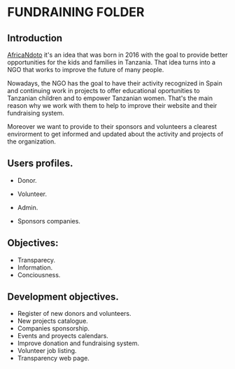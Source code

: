# FUNDRAINING FOLDER

## Introduction

[AfricaNdoto](https://africandoto.org/) it's an idea that was born in 2016 with the goal to provide better opportunities for the kids and families in Tanzania. That idea turns into a NGO that works to improve the future of many people.

Nowadays, the NGO has the goal to have their activity recognized in Spain and continuing work in projects to offer educational oportunities to Tanzanian children and to empower Tanzanian women. That's the main reason why we work with them to help to improve their website and their fundraising system.

Moreover we want to provide to their sponsors and volunteers a clearest envirorment to get informed and updated about the activity and projects of the organization.

## Users profiles.

- Donor.
- Volunteer.
- Admin.

- Sponsors companies.

## Objectives:

- Transparecy.
- Information.
- Conciousness.

## Development objectives.

- Register of new donors and volunteers.
- New projects catalogue.
- Companies sponsorship.
- Events and proyects calendars.
- Improve donation and fundraising system.
- Volunteer job listing.
- Transparency web page.


